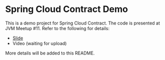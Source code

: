 # Spring Cloud Contract Demo

This is a demo project for Spring Cloud Contract. The code is presented at JVM Meetup #11. 
Refer to the following for details:

- [Slide](https://speakerdeck.com/bertzzie/spring-cloud-contract-introduction)
- Video (waiting for upload)

More details will be added to this README.